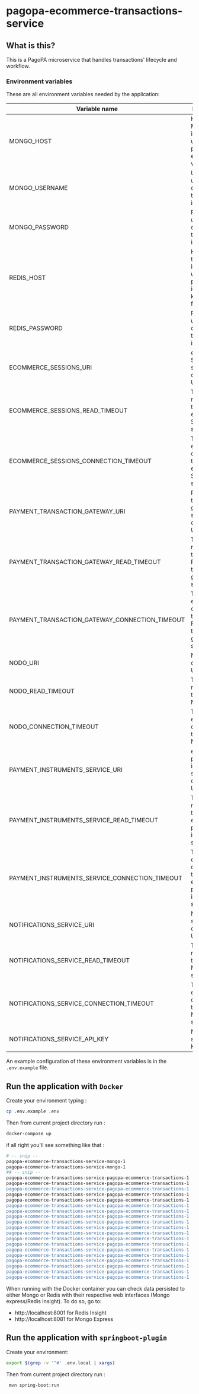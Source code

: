 # pagopa-ecommerce-transactions-service

## What is this?

This is a PagoPA microservice that handles transactions' lifecycle and workflow.

### Environment variables

These are all environment variables needed by the application:

| Variable name                                  | Description                                                                        | type   | default |
|------------------------------------------------|------------------------------------------------------------------------------------|--------|---------|
| MONGO_HOST                                     | Host where MongoDB instance used to persise events and view resides                | string |
| MONGO_USERNAME                                 | Username used for connecting to MongoDB instance                                   | string |         |
| MONGO_PASSWORD                                 | Password used for connecting to MongoDB instance                                   | string |         |
| REDIS_HOST                                     | Host where the redis instance used to persist idempotency keys can be found        | string |         |
| REDIS_PASSWORD                                 | Password used for connecting to Redis instance                                     | string |         |
| ECOMMERCE_SESSIONS_URI                         | eCommerce Sessions service connection URI                                          | string |         |
| ECOMMERCE_SESSIONS_READ_TIMEOUT                | Timeout for requests towards eCommerce Sessions service                            | number |         |
| ECOMMERCE_SESSIONS_CONNECTION_TIMEOUT          | Timeout for establishing connections towards eCommerce Sessions service            | number |         |
| PAYMENT_TRANSACTION_GATEWAY_URI                | Payment transactions gateway service connection URI                                | string |         |
| PAYMENT_TRANSACTION_GATEWAY_READ_TIMEOUT       | Timeout for requests towards Payment transactions gateway service                  | number |         |
| PAYMENT_TRANSACTION_GATEWAY_CONNECTION_TIMEOUT | Timeout for establishing connections towards Payment transactions gateway service  | number |         |
| NODO_URI                                       | Nodo connection URI                                                                | string |         |
| NODO_READ_TIMEOUT                              | Timeout for requests towards Nodo                                                  | number |         |
| NODO_CONNECTION_TIMEOUT                        | Timeout for establishing connections towards Nodo                                  | number |         |
| PAYMENT_INSTRUMENTS_SERVICE_URI                | eCommerce payment instruments service connection URI                               | string |         |
| PAYMENT_INSTRUMENTS_SERVICE_READ_TIMEOUT       | Timeout for requests towards eCommerce payment instruments service                 | number |         |
| PAYMENT_INSTRUMENTS_SERVICE_CONNECTION_TIMEOUT | Timeout for establishing connections towards eCommerce payment instruments service | number |         |
| NOTIFICATIONS_SERVICE_URI                      | Notifications service connection URI                                               | string |         |
| NOTIFICATIONS_SERVICE_READ_TIMEOUT             | Timeout for requests towards Notifications service                                 | number |         |
| NOTIFICATIONS_SERVICE_CONNECTION_TIMEOUT       | Timeout for establishing connections towards Notifications service                 | number |         |
| NOTIFICATIONS_SERVICE_API_KEY                  | Notifications service API Key                                                      | string |         |

An example configuration of these environment variables is in the `.env.example` file.

## Run the application with `Docker`

Create your environment typing :
```sh
cp .env.example .env
``` 

Then from current project directory run :
```sh
docker-compose up
```

if all right you'll see something like that :

```sh
# -- snip --
pagopa-ecommerce-transactions-service-mongo-1                          | {"t":{"$date":"2022-04-27T13:12:50.647+00:00"},"s":"I",  "c":"NETWORK",  "id":23015,   "ctx":"listener","msg":"Listening on","attr":{"address":"0.0.0.0"}}
pagopa-ecommerce-transactions-service-mongo-1                          | {"t":{"$date":"2022-04-27T13:12:50.647+00:00"},"s":"I",  "c":"NETWORK",  "id":23016,   "ctx":"listener","msg":"Waiting for connections","attr":{"port":27017,"ssl":"off"}}
## -- snip --
pagopa-ecommerce-transactions-service-pagopa-ecommerce-transactions-1  |   .   ____          _            __ _ _
pagopa-ecommerce-transactions-service-pagopa-ecommerce-transactions-1  |  /\\ / ___'_ __ _ _(_)_ __  __ _ \ \ \ \
pagopa-ecommerce-transactions-service-pagopa-ecommerce-transactions-1  | ( ( )\___ | '_ | '_| | '_ \/ _` | \ \ \ \
pagopa-ecommerce-transactions-service-pagopa-ecommerce-transactions-1  |  \\/  ___)| |_)| | | | | || (_| |  ) ) ) )
pagopa-ecommerce-transactions-service-pagopa-ecommerce-transactions-1  |   '  |____| .__|_| |_|_| |_\__, | / / / /
pagopa-ecommerce-transactions-service-pagopa-ecommerce-transactions-1  |  =========|_|==============|___/=/_/_/_/
pagopa-ecommerce-transactions-service-pagopa-ecommerce-transactions-1  |  :: Spring Boot ::                (v2.6.7)
pagopa-ecommerce-transactions-service-pagopa-ecommerce-transactions-1  |
pagopa-ecommerce-transactions-service-pagopa-ecommerce-transactions-1  | 2022-04-27 13:12:52.189  INFO 1 --- [           main] t.PagopaEcommerceTransactionsApplication : Starting PagopaEcommerceTransactionsApplication v0.0.1-SNAPSHOT using Java 18-ea on db36c3a40060 with PID 1 (/app/BOOT-INF/classes started by root in /app)
pagopa-ecommerce-transactions-service-pagopa-ecommerce-transactions-1  | 2022-04-27 13:12:52.199  INFO 1 --- [           main] t.PagopaEcommerceTransactionsApplication : No active profile set, falling back to 1 default profile: "default"
pagopa-ecommerce-transactions-service-pagopa-ecommerce-transactions-1  | 2022-04-27 13:12:54.492  INFO 1 --- [           main] o.s.b.w.embedded.tomcat.TomcatWebServer  : Tomcat initialized with port(s): 8080 (http)
pagopa-ecommerce-transactions-service-pagopa-ecommerce-transactions-1  | 2022-04-27 13:12:54.514  INFO 1 --- [           main] o.apache.catalina.core.StandardService   : Starting service [Tomcat]
pagopa-ecommerce-transactions-service-pagopa-ecommerce-transactions-1  | 2022-04-27 13:12:54.515  INFO 1 --- [           main] org.apache.catalina.core.StandardEngine  : Starting Servlet engine: [Apache Tomcat/9.0.62]
pagopa-ecommerce-transactions-service-pagopa-ecommerce-transactions-1  | 2022-04-27 13:12:54.699  INFO 1 --- [           main] o.a.c.c.C.[Tomcat].[localhost].[/]       : Initializing Spring embedded WebApplicationContext
pagopa-ecommerce-transactions-service-pagopa-ecommerce-transactions-1  | 2022-04-27 13:12:54.699  INFO 1 --- [           main] w.s.c.ServletWebServerApplicationContext : Root WebApplicationContext: initialization completed in 2349 ms
pagopa-ecommerce-transactions-service-pagopa-ecommerce-transactions-1  | 2022-04-27 13:12:55.784  INFO 1 --- [           main] c.a.c.i.jackson.JacksonVersion           : Package versions: jackson-annotations=2.13.2, jackson-core=2.13.2, jackson-databind=2.13.2.1, jackson-dataformat-xml=2.13.2, jackson-datatype-jsr310=2.13.2, azure-core=1.26.0, Troubleshooting version conflicts: https://aka.ms/azsdk/java/dependency/troubleshoot
pagopa-ecommerce-transactions-service-pagopa-ecommerce-transactions-1  | 2022-04-27 13:12:55.924  INFO 1 --- [           main] AbstractAzureServiceClientBuilderFactory : Will configure the default credential of type DefaultAzureCredential for class com.azure.identity.DefaultAzureCredentialBuilder.
pagopa-ecommerce-transactions-service-pagopa-ecommerce-transactions-1  | 2022-04-27 13:12:56.279  INFO 1 --- [           main] o.s.b.w.embedded.tomcat.TomcatWebServer  : Tomcat started on port(s): 8080 (http) with context path ''
pagopa-ecommerce-transactions-service-pagopa-ecommerce-transactions-1  | 2022-04-27 13:12:56.296  INFO 1 --- [           main] t.PagopaEcommerceTransactionsApplication : Started PagopaEcommerceTransactionsApplication in 5.104 seconds (JVM running for 6.584)
```

When running with the Docker container you can check data persisted to either Mongo or Redis with their respective web interfaces (Mongo express/Redis Insight). To do so, go to:
 * http://localhost:8001 for Redis Insight
 * http://localhost:8081 for Mongo Express

## Run the application with `springboot-plugin`

Create your environment:
```sh
export $(grep -v '^#' .env.local | xargs)
``` 

Then from current project directory run :
```sh
 mvn spring-boot:run
```

